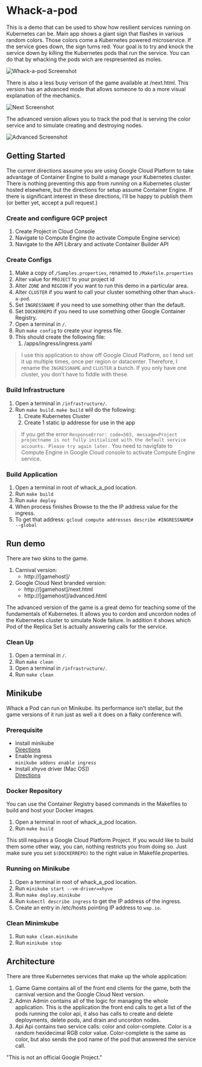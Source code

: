 # Whack-a-pod
This is a demo that can be used to show how resilient services running on
Kubernetes can be. Main app shows a giant sign that flashes in various random
colors.  Those colors come a Kubernetes powered microservice.  If the service
goes down, the sign turns red. Your goal is to try and knock the service down
by killing the Kubernetes pods that run the service. You can do that by
whacking the pods wich are respresented as moles.

![Whack-a-pod Screenshot](screenshots/game.png "Screenshot")

There is also a less busy verison of the game available at /next.html. This
version has an advanced mode that allows someone to do a more visual
explanation of the mechanics.

![Next Screenshot](screenshots/next.png "Next Version")

The advanced version allows you to track the pod that is serving the color
service and to simulate creating and destroying nodes.

![Advanced Screenshot](screenshots/advanced.png "Advanced Version")

## Getting Started

The current directions assume you are using Google Cloud Platform to take
advantage of Container Engine to build a manage your Kubernetes cluster.  There
is nothing preventing this app from *running* on a Kubernetes cluster hosted
elsewhere, but the directions for setup assume Container Engine. If there is
significant interest in these directions, I'll be happy to publish them (or
better yet, accept a pull request.)

### Create and configure GCP project
1. Create Project in Cloud Console
1. Navigate to Compute Engine (to activate Compute Engine service)
1. Navigate to the API Library and activate Container Builder API


### Create Configs 
1. Make a copy of `/Samples.properties`, renamed to `/Makefile.properties`
1. Alter value for `PROJECT` to your project id
1. Alter `ZONE` and `REGION` if you want to run this demo in a particular area.
1. Alter `CLUSTER` if you want to call your cluster something other than
`whack-a-pod`.
1. Set `INGRESSNAME` if you need to use something other than the default. 
1. Set `DOCKERREPO` if you need to use something other Google Container Registry. 
1. Open a terminal in `/`.
1. Run `make config` to create your ingress file. 
1. This should create the following file:
     1. /apps/ingress/ingress.yaml


>I use this application to show off Google Cloud Platform, so I tend set it up
multiple times, once per region or datacenter. Therefore, I rename the `INGRESSNAME` and
`CLUSTER` a bunch. If you only have one cluster, you don't have to fiddle with 
these. 

### Build Infrastructure
1. Open a terminal in `/infrastructure/`.
1. Run `make build`.
`make build` will do the following:
    1. Create Kubernetes Cluster
    1. Create 1 static ip addresse for use in the app

>If you get the error `ResponseError: code=503,
message=Project projectname is not fully initialized with the default service
accounts. Please try again later.` You need to navigfate to Compute Engine in
Google Cloud console to activate Compute Engine service.

     

### Build Application
1. Open a terminal in root of whack_a_pod location.
1. Run `make build`
1. Run `make deploy`
1. When process finishes Browse to the the IP address value for the ingress.
1. To get that address: `gcloud compute addresses describe #INGRESSNAME# --global`

## Run demo
There are two skins to the game.
1. Carnival version:
    *  http://[gamehost]/
1. Google Cloud Next branded version:
    * http://[gamehost]/next.html
    * http://[gamehost]/advanced.html

The advanced version of the game is a great demo for teaching some of the
fundamentals of Kubernetes.  It allows you to cordon and uncordon nodes of the
Kubernetes cluster to simulate Node failure. In addition it shows which Pod of
the Replica Set is actually answering calls for the service.

### Clean Up
1. Open a terminal in `/`.
1. Run `make clean`
1. Open a terminal in `/infrastructure/`.
1. Run `make clean`

## Minikube
Whack a Pod can run on Minikube.  Its performance isn't stellar, but the game
versions of it run just as well a it does on a flaky conference wifi. 

### Prerequisite 
* Install minikube  
[Directions](https://github.com/kubernetes/minikube/releases) 
* Enable ingress  
`minikube addons enable ingress`
* Install xhyve driver (Mac OS])  
[Directions](https://github.com/kubernetes/minikube/blob/master/docs/drivers.md)  

### Docker Repository
You can use the Container Registry based commands in the Makefiles to build and
host your Docker images.  

1. Open a terminal in root of whack_a_pod location.
1. Run `make build`

This still requires a Google Cloud Platform Project.  If you would like to build 
them some other way, you can, nothing restricts you from doing so. Just make 
sure you set `$(DOCKERREPO)` to the right value in Makefile.properties.


### Running on Minikube

1. Open a terminal in root of whack_a_pod location.
1. Run `minikube start --vm-driver=xhyve`
1. Run `make deploy.minikube`
1. Run `kubectl describe ingress` to get the IP address of the ingress.
1. Create an entry in /etc/hosts pointing IP address to `wap.io`.   

### Clean Minimkube
1. Run `make clean.minikube`
1. Run `minikube stop`

## Architecture
There are three Kubernetes services that make up the whole application:
1. Game
Game contains all of the front end clients for the game, both the carnival
version and the Google Cloud Next version.
1. Admin
Admin contains all of the logic for managing the whole application.  This is
the application the front end calls to get a list of the pods running the
color api, it also has calls to create and delete deployments, delete pods, and
drain and uncordon nodes.
1. Api
Api contains two service calls: color and color-complete. Color is a random
hexidecimal RGB color value. Color-complete is the same as color, but also
sends the pod name of the pod that answered the service call.


"This is not an official Google Project."